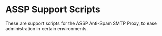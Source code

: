 # ASSP Support Scripts

These are support scripts for the ASSP Anti-Spam SMTP Proxy, to ease administration in certain environments.
